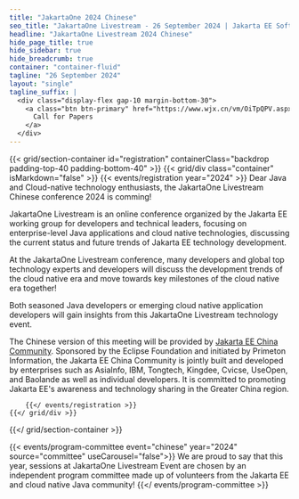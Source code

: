 ```yaml
---
title: "JakartaOne 2024 Chinese"
seo_title: "JakartaOne Livestream - 26 September 2024 | Jakarta EE Software | Cloud Native"
headline: "JakartaOne Livestream 2024 Chinese"
hide_page_title: true
hide_sidebar: true
hide_breadcrumb: true
container: "container-fluid"
tagline: "26 September 2024"
layout: "single"
tagline_suffix: |
  <div class="display-flex gap-10 margin-bottom-30">
    <a class="btn btn-primary" href="https://www.wjx.cn/vm/OiTpQPV.aspx" target="_blank">
      Call for Papers
    </a>
  </div>
---
```


<!-- Registration section -->

{{< grid/section-container id="registration" containerClass="backdrop padding-top-40 padding-bottom-40" >}}
    {{< grid/div class="container" isMarkdown="false" >}}
        {{< events/registration year="2024" >}}
Dear Java and Cloud-native technology enthusiasts, the JakartaOne Livestream Chinese conference 2024 is comming!

JakartaOne Livestream is an online conference organized by the Jakarta EE working group for developers and technical leaders, focusing on enterprise-level Java applications and cloud native technologies, discussing the current status and future trends of Jakarta EE technology development.

At the JakartaOne Livestream conference, many developers and global top technology experts and developers will discuss the development trends of the cloud native era and move towards key milestones of the cloud native era together!

Both seasoned Java developers or emerging cloud native application developers will gain insights from this JakartaOne Livestream technology event. 

The Chinese version of this meeting will be provided by [Jakarta EE China Community](https://jakarta.ee/zh/community/china/). Sponsored by the Eclipse Foundation and initiated by Primeton Information, the Jakarta EE China Community is jointly built and developed by enterprises such as AsiaInfo, IBM, Tongtech, Kingdee, Cvicse, UseOpen, and Baolande as well as individual developers. It is committed to promoting Jakarta EE's awareness and technology sharing in the Greater China region.

        {{</ events/registration >}}
    {{</ grid/div >}}
{{</ grid/section-container >}}

<!-- Committee section -->
{{< events/program-committee event="chinese" year="2024"  source="committee" useCarousel="false">}}
We are proud to say that this year, sessions at JakartaOne Livestream Event are
chosen by an independent program committee made up of volunteers from the
Jakarta EE and cloud native Java community!
{{</ events/program-committee >}}
